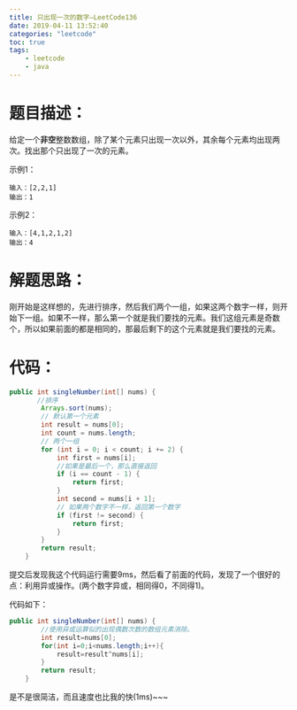 ```yaml
---
title: 只出现一次的数字—LeetCode136
date: 2019-04-11 13:52:40
categories: "leetcode"
toc: true
tags: 
	- leetcode
	- java
---
```


# 题目描述：

给定一个**非空**整数数组，除了某个元素只出现一次以外，其余每个元素均出现两次。找出那个只出现了一次的元素。

示例1：

```
输入：[2,2,1]
输出：1
```

示例2：

```
输入：[4,1,2,1,2]
输出：4
```

<!-- more -->

# 解题思路：

刚开始是这样想的，先进行排序，然后我们两个一组，如果这两个数字一样，则开始下一组。如果不一样，那么第一个就是我们要找的元素。我们这组元素是奇数个，所以如果前面的都是相同的，那最后剩下的这个元素就是我们要找的元素。

# 代码：

```java
public int singleNumber(int[] nums) {
       //排序
		Arrays.sort(nums);
    	// 默认第一个元素
		int result = nums[0];
		int count = nums.length;
    	// 两个一组
		for (int i = 0; i < count; i += 2) {
			int first = nums[i];
            //如果是最后一个，那么直接返回
			if (i == count - 1) {
				return first;
			}
			int second = nums[i + 1];
            // 如果两个数字不一样，返回第一个数字
			if (first != second) {
				return first;
			}
		}
		return result;
	}
```

提交后发现我这个代码运行需要9ms，然后看了前面的代码，发现了一个很好的点：利用异或操作。(两个数字异或，相同得0，不同得1)。

代码如下：

```java
public int singleNumber(int[] nums) {
        //使用异或运算似的出现偶数次数的数组元素消除。
        int result=nums[0];
        for(int i=0;i<nums.length;i++){
            result=result^nums[i];
        }
        return result;
    }
```

是不是很简洁，而且速度也比我的快(1ms)~~~